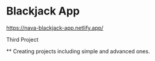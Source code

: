 # Blackjack App

https://nava-blackjack-app.netlify.app/

Third Project

** Creating projects including simple and advanced ones.
